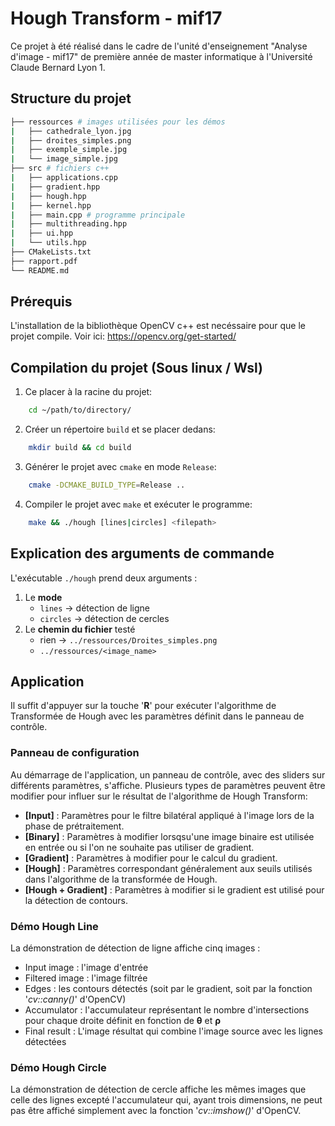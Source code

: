 # Hough Transform - mif17

Ce projet à été réalisé dans le cadre de l'unité d'enseignement "Analyse d'image - mif17" de première année de master informatique à l'Université Claude Bernard Lyon 1.

## Structure du projet 

```bash
├── ressources # images utilisées pour les démos
|   ├── cathedrale_lyon.jpg
|   ├── droites_simples.png
|   ├── exemple_simple.jpg
|   └── image_simple.jpg
├── src # fichiers c++
|   ├── applications.cpp 
|   ├── gradient.hpp
|   ├── hough.hpp
|   ├── kernel.hpp
|   ├── main.cpp # programme principale 
|   ├── multithreading.hpp
|   ├── ui.hpp
|   └── utils.hpp
├── CMakeLists.txt
├── rapport.pdf
└── README.md
```

## Prérequis 

L'installation de la bibliothèque OpenCV c++ est necéssaire pour que le projet compile. Voir ici: https://opencv.org/get-started/

## Compilation du projet (Sous linux / Wsl)

1. Ce placer à la racine du projet: 
```bash
    cd ~/path/to/directory/
```
2. Créer un répertoire `build` et se placer dedans: 
```bash
    mkdir build && cd build
```
3. Générer le projet avec `cmake` en mode `Release`: 
```bash
    cmake -DCMAKE_BUILD_TYPE=Release ..
```
4. Compiler le projet avec `make` et exécuter le programme: 
```bash
    make && ./hough [lines|circles] <filepath> 
```

## Explication des arguments de commande

L'exécutable `./hough` prend deux arguments :
1. Le **mode** 
   - `lines` -> détection de ligne 
   - `circles` -> détection de cercles 
2. Le **chemin du fichier** testé  
   - rien -> `../ressources/Droites_simples.png`
   - `../ressources/<image_name>`
  
## Application 

Il suffit d'appuyer sur la touche '**R**' pour exécuter l'algorithme de Transformée de Hough avec les paramètres définit dans le panneau de contrôle. 

### Panneau de configuration

Au démarrage de l'application, un panneau de contrôle, avec des sliders sur différents paramètres, s'affiche. Plusieurs types de paramètres peuvent être modifier pour influer sur le résultat de l'algorithme de Hough Transform:
- **[Input]** : Paramètres pour le filtre bilatéral appliqué à l'image lors de la phase de prétraitement.  
- **[Binary]** : Paramètres à modifier lorsqsu'une image binaire est utilisée en entrée ou si l'on ne souhaite pas utiliser de gradient.  
- **[Gradient]** : Paramètres à modifier pour le calcul du gradient. 
- **[Hough]** : Paramètres correspondant généralement aux seuils utilisés dans l'algorithme de la transformée de Hough. 
- **[Hough + Gradient]** : Paramètres à modifier si le gradient est utilisé pour la détection de contours. 


### Démo Hough Line

La démonstration de détection de ligne affiche cinq images : 
- Input image : l'image d'entrée 
- Filtered image : l'image filtrée 
- Edges : les contours détectés (soit par le gradient, soit par la fonction '*cv::canny()*' d'OpenCV)
- Accumulator : l'accumulateur représentant le nombre d'intersections pour chaque droite définit en fonction de $\boldsymbol\theta$ et $\boldsymbol\rho$
- Final result : L'image résultat qui combine l'image source avec les lignes détectées

### Démo Hough Circle

La démonstration de détection de cercle affiche les mêmes images que celle des lignes excepté l'accumulateur qui, ayant trois dimensions, ne peut pas être affiché simplement avec la fonction '*cv::imshow()*' d'OpenCV. 

